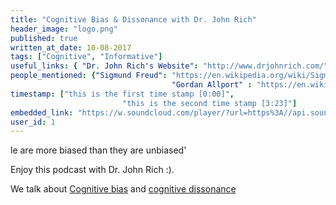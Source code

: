 ```yaml
---
title: "Cognitive Bias & Dissonance with Dr. John Rich"
header_image: "logo.png"
published: true
written_at_date: 10-08-2017
tags: ["Cognitive", "Informative"]
useful_links: { "Dr. John Rich's Website": "http://www.drjohnrich.com/" }
people_mentioned: {"Sigmund Freud": "https://en.wikipedia.org/wiki/Sigmund_Freud",
 									"Gordan Allport" : "https://en.wikipedia.org/wiki/Gordon_Allport"}
timestamp: ["this is the first time stamp [0:00]",
						 "this is the second time stamp [3:23]"]
embedded_link: "https://w.soundcloud.com/player/?url=https%3A//api.soundcloud.com/tracks/337950336"
user_id: 1
---
```

le are more biased than they are unbiased'

Enjoy this podcast with Dr. John Rich :).

We talk about [Cognitive bias](https://en.wikipedia.org/wiki/Cognitive_bias) and [cognitive dissonance](https://en.wikipedia.org/wiki/Cognitive_dissonance)
